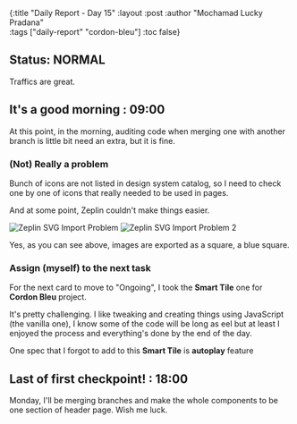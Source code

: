 {:title "Daily Report - Day 15"
 :layout :post
 :author "Mochamad Lucky Pradana"   
 :tags  ["daily-report" "cordon-bleu"]
 :toc false}

## **Status: NORMAL**

Traffics are great.

## **It's a good morning : 09:00**
At this point, in the morning, auditing code when merging one with another branch is little bit need an extra, but it is fine.

### (Not) Really a problem  
Bunch of icons are not listed in design system catalog, so I need to check one by one of icons that really needed to be used in pages.

And at some point, Zeplin couldn't make things easier.

![Zeplin SVG Import Problem](/img/zeplin-svg-import-problem.png)
![Zeplin SVG Import Problem 2](/img/zeplin-svg-import-problem-2.png)

Yes, as you can see above, images are exported as a square, a blue square.


### Assign (myself) to the next task
For the next card to move to "Ongoing", I took the **Smart Tile** one for **Cordon Bleu** project.

It's pretty challenging. I like tweaking and creating things using JavaScript (the vanilla one), I know some of the code will be long as eel but at least I enjoyed the process and everything's done by the end of the day.

One spec that I forgot to add to this **Smart Tile** is __**autoplay**__ feature  

## **Last of first checkpoint! : 18:00**
Monday, I'll be merging branches and make the whole components to be one section of header page.
Wish me luck.
